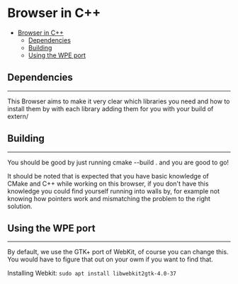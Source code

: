 # Browser in C++


- [Browser in C++](#browser-in-c)
  - [Dependencies](#dependencies)
  - [Building](#building)
  - [Using the WPE port](#using-the-wpe-port)


## Dependencies
---

This Browser aims to make it very clear which libraries you need and how to install them by with each library adding them for you with your build of extern/


## Building
---

You should be good by just running cmake --build . and you are good to go!

It should be noted that is expected that you have basic knowledge of CMake and C++ while working on this browser,
if you don't have this knowledge you could find yourself running into walls by,
for example not knowing how pointers work and mismatching the problem to the right solution.


## Using the WPE port
---

By default, we use the GTK+ port of WebKit, of course you can change this.
You would have to figure that out on your owm if you want to find that.

Installing Webkit:
`sudo apt install libwebkit2gtk-4.0-37`